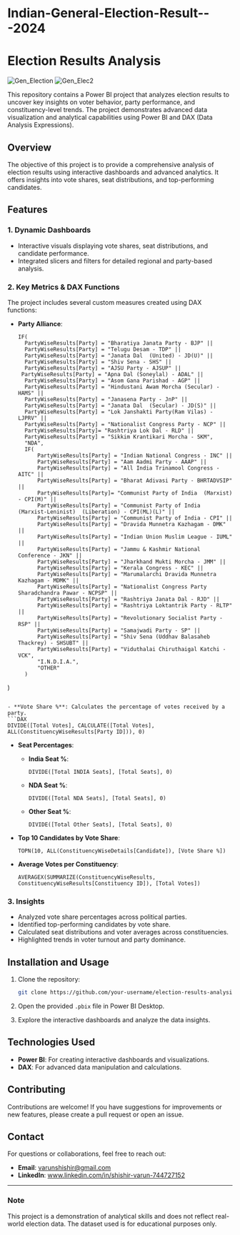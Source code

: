 # Indian-General-Election-Result---2024
# Election Results Analysis

![Gen_Election](https://github.com/user-attachments/assets/adf7db51-b844-433a-bb56-9511b7fb9943)
![Gen_Elec2](https://github.com/user-attachments/assets/12b75b0b-ca33-4c64-9971-b634e49afd23)


This repository contains a Power BI project that analyzes election results to uncover key insights on voter behavior, party performance, and constituency-level trends. The project demonstrates advanced data visualization and analytical capabilities using Power BI and DAX (Data Analysis Expressions).

## Overview
The objective of this project is to provide a comprehensive analysis of election results using interactive dashboards and advanced analytics. It offers insights into vote shares, seat distributions, and top-performing candidates.

## Features
### 1. **Dynamic Dashboards**
- Interactive visuals displaying vote shares, seat distributions, and candidate performance.
- Integrated slicers and filters for detailed regional and party-based analysis.

### 2. **Key Metrics & DAX Functions**
The project includes several custom measures created using DAX functions:

- **Party Alliance**: 
  ```DAX
  IF(
    PartyWiseResults[Party] = "Bharatiya Janata Party - BJP" ||
    PartyWiseResults[Party] = "Telugu Desam - TDP" ||
    PartyWiseResults[Party] = "Janata Dal  (United) - JD(U)" ||
    PartyWiseResults[Party] = "Shiv Sena - SHS" ||
    PartyWiseResults[Party] = "AJSU Party - AJSUP" ||
   PartyWiseResults[Party] = "Apna Dal (Soneylal) - ADAL" ||
    PartyWiseResults[Party] = "Asom Gana Parishad - AGP" ||
    PartyWiseResults[Party] = "Hindustani Awam Morcha (Secular) - HAMS" ||
    PartyWiseResults[Party] = "Janasena Party - JnP" ||
    PartyWiseResults[Party] = "Janata Dal  (Secular) - JD(S)" ||
    PartyWiseResults[Party] = "Lok Janshakti Party(Ram Vilas) - LJPRV" ||
    PartyWiseResults[Party] = "Nationalist Congress Party - NCP" ||
    PartyWiseResults[Party]= "Rashtriya Lok Dal - RLD" ||
    PartyWiseResults[Party] = "Sikkim Krantikari Morcha - SKM",
    "NDA",
    IF(
        PartyWiseResults[Party] = "Indian National Congress - INC" ||
        PartyWiseResults[Party] = "Aam Aadmi Party - AAAP" ||
        PartyWiseResults[Party] = "All India Trinamool Congress - AITC" ||
        PartyWiseResults[Party] = "Bharat Adivasi Party - BHRTADVSIP" ||
        PartyWiseResults[Party]= "Communist Party of India  (Marxist) - CPI(M)" ||
        PartyWiseResults[Party] = "Communist Party of India  (Marxist-Leninist)  (Liberation) - CPI(ML)(L)" ||
        PartyWiseResults[Party] = "Communist Party of India - CPI" ||
        PartyWiseResults[Party] = "Dravida Munnetra Kazhagam - DMK" ||
        PartyWiseResults[Party] = "Indian Union Muslim League - IUML" ||
        PartyWiseResults[Party] = "Jammu & Kashmir National Conference - JKN" ||
        PartyWiseResults[Party] = "Jharkhand Mukti Morcha - JMM" ||
        PartyWiseResults[Party] = "Kerala Congress - KEC" ||
        PartyWiseResults[Party] = "Marumalarchi Dravida Munnetra Kazhagam - MDMK" ||
        PartyWiseResults[Party] = "Nationalist Congress Party Sharadchandra Pawar - NCPSP" ||
        PartyWiseResults[Party] = "Rashtriya Janata Dal - RJD" ||
        PartyWiseResults[Party] = "Rashtriya Loktantrik Party - RLTP" ||
        PartyWiseResults[Party] = "Revolutionary Socialist Party - RSP" ||
        PartyWiseResults[Party] = "Samajwadi Party - SP" ||
        PartyWiseResults[Party] = "Shiv Sena (Uddhav Balasaheb Thackrey) - SHSUBT" ||
        PartyWiseResults[Party] = "Viduthalai Chiruthaigal Katchi - VCK",
        "I.N.D.I.A.",
        "OTHER"
    )
)

  ```

- **Vote Share %**: Calculates the percentage of votes received by a party.
  ```DAX
  DIVIDE([Total Votes], CALCULATE([Total Votes], ALL(ConstituencyWiseResults[Party ID])), 0)
  ```

- **Seat Percentages**:
  - **India Seat %**:
    ```DAX
    DIVIDE([Total INDIA Seats], [Total Seats], 0)
    ```
  - **NDA Seat %**:
    ```DAX
    DIVIDE([Total NDA Seats], [Total Seats], 0)
    ```
  - **Other Seat %**:
    ```DAX
    DIVIDE([Total Other Seats], [Total Seats], 0)
    ```

- **Top 10 Candidates by Vote Share**:
  ```DAX
  TOPN(10, ALL(ConstituencyWiseDetails[Candidate]), [Vote Share %])
  ```

- **Average Votes per Constituency**:
  ```DAX
  AVERAGEX(SUMMARIZE(ConstituencyWiseResults, ConstituencyWiseResults[Constituency ID]), [Total Votes])
  ```

### 3. **Insights**
- Analyzed vote share percentages across political parties.
- Identified top-performing candidates by vote share.
- Calculated seat distributions and voter averages across constituencies.
- Highlighted trends in voter turnout and party dominance.

## Installation and Usage
1. Clone the repository:
   ```bash
   git clone https://github.com/your-username/election-results-analysis.git
   ```

2. Open the provided `.pbix` file in Power BI Desktop.

3. Explore the interactive dashboards and analyze the data insights.

## Technologies Used
- **Power BI**: For creating interactive dashboards and visualizations.
- **DAX**: For advanced data manipulation and calculations.

## Contributing
Contributions are welcome! If you have suggestions for improvements or new features, please create a pull request or open an issue.


## Contact
For questions or collaborations, feel free to reach out:
- **Email**: varunshishir@gmail.com
- **LinkedIn**: www.linkedin.com/in/shishir-varun-744727152

---
### Note
This project is a demonstration of analytical skills and does not reflect real-world election data. The dataset used is for educational purposes only.

